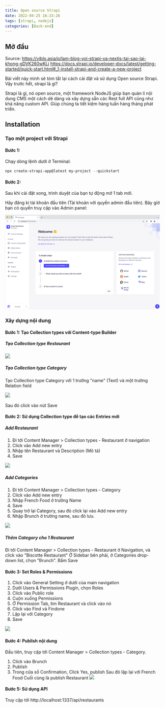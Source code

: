 ```yaml
---
title: Open source Strapi
date: 2022-04-25 16:33:26
tags: [strapi, nodejs]
categories: [Back-end]
---
```

## Mở đầu

Source:
https://viblo.asia/p/lam-blog-voi-strapi-va-nextjs-tai-sao-lai-khong-gDVK260wKLj
https://docs.strapi.io/developer-docs/latest/getting-started/quick-start.html#_1-install-strapi-and-create-a-new-project

Bài viết này mình sẽ tóm tắt lại cách cài đặt và sử dụng Open source Strapi. Vậy trước hết, strapi là gì? 

Strapi là gì, nó open source, một framework NodeJS giúp bạn quản lí nội dung CMS một cách dẽ dàng và xây dựng sẵn các Rest full API cũng như khả năng custom API. Giúp chúng ta tiết kiệm hàng tuần hàng tháng phát triển.

## Installation

### Tạo một project với Strapi

#### Bước 1: 

Chạy dòng lệnh dưới ở Terminal:

``` PowerShell
npx create-strapi-app@latest my-project --quickstart
```
#### Bước 2:

Sau khi cài đặt xong, trình duyệt của bạn tự động mở 1 tab mới.

Hãy đăng kí tài khoản đầu tiên (Tài khoản với quyền admin đầu tiên). Bây giờ bạn có quyền truy cập vào Admin panel:

![](/images/strapiPost/Screenshot_1.png)

### Xây dựng nội dung

#### Bước 1: Tạo Collection types với Content-type Builder

##### Tạo Collection type Restaurant

![](https://docs.strapi.io/assets/img/qsg-handson-restaurant_2.28faf048.gif)

##### Tạo Collection type Category

Tạo Collection type Category với 1 trường "name" (Text) và một trường Relation field

![](https://docs.strapi.io/assets/img/qsg-handson-part2-02-collection_ct.1520deb7.png)

Sau đó click vào nút Save


<!--more-->

#### Bước 2: Sử dụng Collection type để tạo các Entries mới

##### Add Restaurant

1. Đi tới Content Manager > Collection types - Restaurant ở navigation
2. Click vào Add new entry
3. Nhập tên Restaurant và Description (Mô tả)
4. Save

![](https://docs.strapi.io/assets/img/qsg-handson-part2-03-restaurant.a35be858.png)

##### Add Categories

1. Đi tới Content Manager > Collection types - Category
1. Click vào Add new entry
2. Nhập French Food ở trường Name
3. Save
4. Quay trở lại Category, sau đó click lại vào Add new entry
5. Nhập Brunch ở trường name, sau đó lưu.

![](https://docs.strapi.io/assets/img/qsg-handson-categories.b623cafc.gif)

##### Thêm Category cho 1 Restaurant

Đi tới Content Manager > Collection types - Restaurant ở Navigation, và click vào "Biscotte Restaurant"
Ở Sidebar bên phải, ở Categories drop-down list, chọn "Brunch". Bấm Save

#### Bước 3: Set Roles & Permissions

1. Click vào General Setting ở dưới của main navigation
2. Dưới Users & Permissions Plugin, chọn Roles
3. Click vào Public role
4. Cuộn xuống Permissions
5. Ở Permission Tab, tìm Restaurant và click vào nó
6. Click vào Find và Findone
7. Lặp lại với Category
8. Save

![](https://docs.strapi.io/assets/img/qsg-handson-part2-04-roles.ba3d34a5.png)

#### Bước 4: Publish nội dung

Đầu tiên, truy cập tới Content Manager > Collection types - Category.
1. Click vào Brunch
2. Publish
3. Trong cửa sổ Confirmation, Click Yes, publish
Sau đó lặp lại với French Food
Cuối cùng là publish Restaurant
![](https://docs.strapi.io/assets/img/qsg-handson-publish.1093c516.gif)

#### Bước 5: Sử dụng API

Truy cập tới http://localhost:1337/api/restaurants